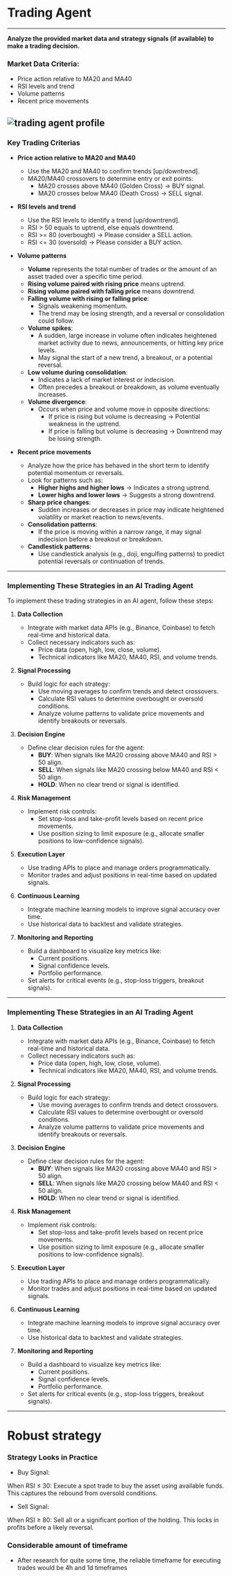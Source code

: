 # Trading Agent
---
**Analyze the provided market data and strategy signals (if available) to make a trading decision.**

### **Market Data Criteria:**
- Price action relative to MA20 and MA40
- RSI levels and trend
- Volume patterns
- Recent price movements

![trading agent profile](trading-agent.webp)
---

### **Key Trading Criterias**

- **Price action relative to MA20 and MA40**
  - Use the MA20 and MA40 to confirm trends [up/downtrend].
  - MA20/MA40 crossovers to determine entry or exit points:
    - MA20 crosses above MA40 (Golden Cross) → BUY signal.
    - MA20 crosses below MA40 (Death Cross) → SELL signal.

- **RSI levels and trend**
  - Use the RSI levels to identify a trend [up/downtrend].
  - RSI > 50 equals to uptrend, else equals downtrend.
  - RSI >= 80 (overbought) → Please consider a SELL action.
  - RSI <= 30 (oversold) → Please consider a BUY action.

- **Volume patterns**
  - **Volume** represents the total number of trades or the amount of an asset traded over a specific time period.
  - **Rising volume paired with rising price** means uptrend.
  - **Rising volume paired with falling price** means downtrend.
  - **Falling volume with rising or falling price**:
    - Signals weakening momentum.
    - The trend may be losing strength, and a reversal or consolidation could follow.
  - **Volume spikes**:
    - A sudden, large increase in volume often indicates heightened market activity due to news, announcements, or hitting key price levels.
    - May signal the start of a new trend, a breakout, or a potential reversal.
  - **Low volume during consolidation**:
    - Indicates a lack of market interest or indecision.
    - Often precedes a breakout or breakdown, as volume eventually increases.
  - **Volume divergence**:
    - Occurs when price and volume move in opposite directions:
      - If price is rising but volume is decreasing → Potential weakness in the uptrend.
      - If price is falling but volume is decreasing → Downtrend may be losing strength.

- **Recent price movements**
  - Analyze how the price has behaved in the short term to identify potential momentum or reversals.
  - Look for patterns such as:
    - **Higher highs and higher lows** → Indicates a strong uptrend.
    - **Lower highs and lower lows** → Suggests a strong downtrend.
  - **Sharp price changes**:
    - Sudden increases or decreases in price may indicate heightened volatility or market reaction to news/events.
  - **Consolidation patterns**:
    - If the price is moving within a narrow range, it may signal indecision before a breakout or breakdown.
  - **Candlestick patterns**:
    - Use candlestick analysis (e.g., doji, engulfing patterns) to predict potential reversals or continuation of trends.
---
### **Implementing These Strategies in an AI Trading Agent**

To implement these trading strategies in an AI agent, follow these steps:

1. **Data Collection**
   - Integrate with market data APIs (e.g., Binance, Coinbase) to fetch real-time and historical data.
   - Collect necessary indicators such as:
     - Price data (open, high, low, close, volume).
     - Technical indicators like MA20, MA40, RSI, and volume trends.

2. **Signal Processing**
   - Build logic for each strategy:
     - Use moving averages to confirm trends and detect crossovers.
     - Calculate RSI values to determine overbought or oversold conditions.
     - Analyze volume patterns to validate price movements and identify breakouts or reversals.

3. **Decision Engine**
   - Define clear decision rules for the agent:
     - **BUY**: When signals like MA20 crossing above MA40 and RSI > 50 align.
     - **SELL**: When signals like MA20 crossing below MA40 and RSI < 50 align.
     - **HOLD**: When no clear trend or signal is identified.

4. **Risk Management**
   - Implement risk controls:
     - Set stop-loss and take-profit levels based on recent price movements.
     - Use position sizing to limit exposure (e.g., allocate smaller positions to low-confidence signals).

5. **Execution Layer**
   - Use trading APIs to place and manage orders programmatically.
   - Monitor trades and adjust positions in real-time based on updated signals.

6. **Continuous Learning**
   - Integrate machine learning models to improve signal accuracy over time.
   - Use historical data to backtest and validate strategies.

7. **Monitoring and Reporting**
   - Build a dashboard to visualize key metrics like:
     - Current positions.
     - Signal confidence levels.
     - Portfolio performance.
   - Set alerts for critical events (e.g., stop-loss triggers, breakout signals).

---

### **Implementing These Strategies in an AI Trading Agent**

1. **Data Collection**
   - Integrate with market data APIs (e.g., Binance, Coinbase) to fetch real-time and historical data.
   - Collect necessary indicators such as:
     - Price data (open, high, low, close, volume).
     - Technical indicators like MA20, MA40, RSI, and volume trends.

2. **Signal Processing**
   - Build logic for each strategy:
     - Use moving averages to confirm trends and detect crossovers.
     - Calculate RSI values to determine overbought or oversold conditions.
     - Analyze volume patterns to validate price movements and identify breakouts or reversals.

3. **Decision Engine**
   - Define clear decision rules for the agent:
     - **BUY**: When signals like MA20 crossing above MA40 and RSI > 50 align.
     - **SELL**: When signals like MA20 crossing below MA40 and RSI < 50 align.
     - **HOLD**: When no clear trend or signal is identified.

4. **Risk Management**
   - Implement risk controls:
     - Set stop-loss and take-profit levels based on recent price movements.
     - Use position sizing to limit exposure (e.g., allocate smaller positions to low-confidence signals).

5. **Execution Layer**
   - Use trading APIs to place and manage orders programmatically.
   - Monitor trades and adjust positions in real-time based on updated signals.

6. **Continuous Learning**
   - Integrate machine learning models to improve signal accuracy over time.
   - Use historical data to backtest and validate strategies.

7. **Monitoring and Reporting**
   - Build a dashboard to visualize key metrics like:
     - Current positions.
     - Signal confidence levels.
     - Portfolio performance.
   - Set alerts for critical events (e.g., stop-loss triggers, breakout signals).
---
# Robust strategy

### **Strategy Looks in Practice**
- Buy Signal:

When RSI ≤ 30:
Execute a spot trade to buy the asset using available funds.
This captures the rebound from oversold conditions.

- Sell Signal:

When RSI ≥ 80:
Sell all or a significant portion of the holding.
This locks in profits before a likely reversal.


### Considerable amount of timeframe
- After research for quite some time, the reliable timeframe for executing trades would be 4h and 1d timeframes
